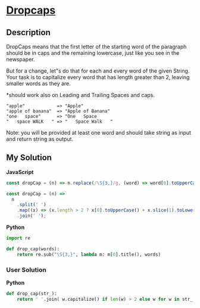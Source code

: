 # [Dropcaps](https://www.codewars.com/kata/559e5b717dd758a3eb00005a)

## Description

DropCaps means that the first letter of the starting word of the paragraph should be in caps and the remaining lowercase, just like you see in the newspaper.

But for a change, let"s do that for each and every word of the given String. Your task is to capitalize every word that has length greater than 2, leaving smaller words as they are.

\*should work also on Leading and Trailing Spaces and caps.

```
"apple"            => "Apple"
"apple of banana"  => "Apple of Banana"
"one   space"      => "One   Space
"   space WALK   " => "   Space Walk   "
```

Note: you will be provided at least one word and should take string as input and return string as output.

## My Solution

**JavaScript**

```js
const dropCap = (n) => n.replace(/\S{3,}/g, (word) => word[0].toUpperCase() + word.slice(1).toLowerCase());
```

```js
const dropCap = (n) =>
  n
    .split(' ')
    .map((x) => (x.length > 2 ? x[0].toUpperCase() + x.slice(1).toLowerCase() : x))
    .join(' ');
```

**Python**

```py
import re

def drop_cap(words):
    return re.sub("\S{3,}", lambda m: m[0].title(), words)
```

### User Solution

**Python**

```py
def drop_cap(str_):
    return ' '.join( w.capitalize() if len(w) > 2 else w for w in str_.split(' ') )
```
